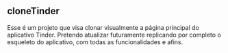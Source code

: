 ## cloneTinder

Esse é um projeto que visa clonar visualmente a página principal do aplicativo Tinder. Pretendo atualizar futuramente replicando por completo o esqueleto do aplicativo, com todas as funcionalidades e afins.
